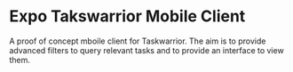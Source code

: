 # Expo Takswarrior Mobile Client
A proof of concept mboile client for Taskwarrior. The aim is to provide advanced filters to query relevant tasks and to provide an interface to view them.
